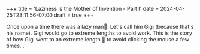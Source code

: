 +++
title = 'Laziness is the Mother of Invention - Part I'
date = 2024-04-25T23:11:56-07:00
draft = true
+++

Once upon a time there was a lazy man🚶‍. Let's call him Gigi (because that's his name). Gigi would
go to extreme lengths to avoid work. This is the story of how Gigi went to an extreme length 📏 to
avoid clicking the mouse a few times...

<!--more-->


